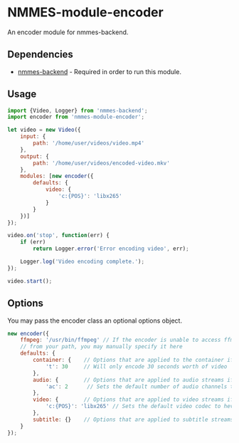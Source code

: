 # NMMES-module-encoder

An encoder module for nmmes-backend.

## Dependencies

- [nmmes-backend](https://github.com/NMMES/nmmes-backend) - Required in order to run this module.

## Usage

```javascript
import {Video, Logger} from 'nmmes-backend';
import encoder from 'nmmes-module-encoder';

let video = new Video({
    input: {
        path: '/home/user/videos/video.mp4'
    },
    output: {
        path: '/home/user/videos/encoded-video.mkv'
    },
    modules: [new encoder({
        defaults: {
            video: {
                'c:{POS}': 'libx265'
            }
        }
    })]
});

video.on('stop', function(err) {
    if (err)
        return Logger.error('Error encoding video', err);

    Logger.log('Video encoding complete.');
});

video.start();
```

## Options

You may pass the encoder class an optional options object.

```javascript
new encoder({
    ffmpeg: '/usr/bin/ffmpeg' // If the encoder is unable to access ffmpeg
    // from your path, you may manually specify it here
    defaults: {
        container: {    // Options that are applied to the container if not already set
            't': 30     // Will only encode 30 seconds worth of video
        },
        audio: {        // Options that are applied to audio streams if not already set
            'ac': 2      // Sets the default number of audio channels to 2
        },
        video: {        // Options that are applied to video streams if not already set
            'c:{POS}': 'libx265' // Sets the default video codec to hevc/x265
        },
        subtitle: {}    // Options that are applied to subtitle streams if not already set
    }
});
```
